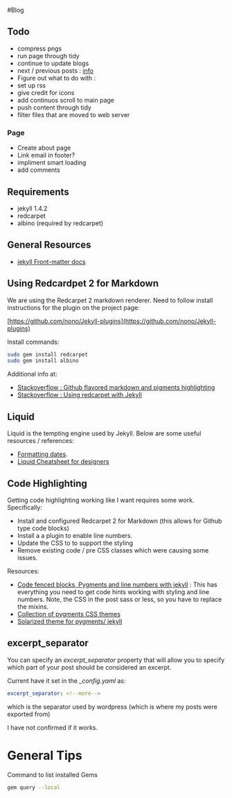 #Blog

## Todo

* compress pngs
* run page through tidy
* continue to update blogs
* next / previous posts : [info](http://stackoverflow.com/questions/2026023/having-difficulties-with-jekyll-liquid)
* Figure out what to do with : <!--more-->
* set up rss
* give credit for icons
* add continuos scroll to main page
* push content through tidy
* filter files that are moved to web server

### Page

* Create about page
* Link email in footer?
* impliment smart loading
* add comments

## Requirements

* jekyll 1.4.2
* redcarpet
* albino (required by redcarpet)

## General Resources
* [jekyll Front-matter docs](http://jekyllrb.com/docs/frontmatter/)

## Using Redcardpet 2 for Markdown

We are using the Redcarpet 2 markdown renderer. Need to follow install instructions for the plugin on the project page:

[https://github.com/nono/Jekyll-plugins](https://github.com/nono/Jekyll-plugins)

Install commands:

``` bash
sudo gem install redcarpet
sudo gem install albino
```

Additional info at:

* [Stackoverflow : Github flavored markdown and pigments highlighting](http://stackoverflow.com/questions/13464590/github-flavored-markdown-and-pygments-highlighting-in-jekyll)
* [Stackoverflow : Using redcarpet with Jekyll](https://github.com/vmg/redcarpet/blob/v2.2.2/README.markdown#and-its-like-really-simple-to-use)


## Liquid

Liquid is the tempting engine used by Jekyll. Below are some useful resources / references:

* [Formatting dates](http://alanwsmith.com/jekyll-liquid-date-formatting-examples).
* [Liquid Cheatsheet for designers](https://github.com/Shopify/liquid/wiki/Liquid-for-Designers)


## Code Highlighting

Getting code highlighting working like I want requires some work. Specifically:

* Install and configured Redcarpet 2 for Markdown (this allows for Github type code blocks)
* Install a a plugin to enable line numbers.
* Update the CSS to to support the styling
* Remove existing code / pre CSS classes which were causing some issues.

Resources:

* [Code fenced blocks, Pygments and line numbers with jekyll](http://blog.leonardfactory.com/2013/05/05/code-fenced-blocks-pygments-and-line-numbers-with-jekyll/) : This has everything you need to get code hints working with styling and line numbers. Note, the CSS in the post sass or less, so you have to replace the mixins.
* [Collection of pygments CSS themes](https://github.com/richleland/pygments-css)
* [Solarized theme for pygments/ jekyll](https://gist.github.com/scotu/1272660)


## excerpt_separator

You can specify an *excerpt_separator* property that will allow you to specify which part of your post should be considered an excerpt.

Current have it set in the *_config.yaml* as:

``` yaml
excerpt_separator: <!--more-->
```

which is the separator used by wordpress (which is where my posts were exported from)

I have not confirmed if it works.

# General Tips

Command to list installed Gems

``` bash
gem query --local
```
